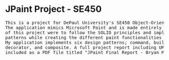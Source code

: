 # JPaint Project - SE450
<!DOCTYPE html>
<html lang="en">
<body>
<pre>
This is a project for DePaul University's SE450 Object-Oriented Software Development Class.
The application mimics Microsoft Paint and is made entirely in Java.The main objectives 
of this project were to follow the SOLID principles and implement at least 5 unique design
patterns while creating the different paint functionalities over a 10-week period. 
My application implements six design patterns; command, builder, factory method, strategy,
decorator, and composite. A full project report including UML diagram documentation is 
included as a PDF file titled "JPaint Final Report - Bryan Morandi".
</pre>
</body>
</html>
